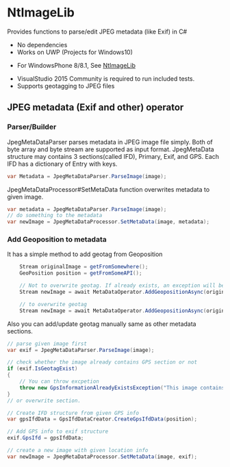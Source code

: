 NtImageLib
==========

Provides functions to parse/edit JPEG metadata (like Exif) in C#

- No dependencies
- Works on UWP (Projects for Windows10)
* For WindowsPhone 8/8.1, See [NtImageLib](https://github.com/naotaco/NtImageLib)
- VisualStudio 2015 Community is required to run included tests.
- Supports geotagging to JPEG files

## JPEG metadata (Exif and other) operator

### Parser/Builder

JpegMetaDataParser parses metadata in JPEG image file simply.
Both of byte array and byte stream are supported as input format.
JpegMetaData structure may contains 3 sections(called IFD), Primary, Exif, and GPS.
Each IFD has a dictionary of Entry with keys.

```cs
var Metadata = JpegMetaDataParser.ParseImage(image);
```

JpegMetaDataProcessor#SetMetaData function overwrites metadata to given image.

```cs
var metadata = JpegMetaDataParser.ParseImage(image);
// do something to the metadata
var newImage = JpegMetaDataProcessor.SetMetaData(image, metadata);
```

### Add Geoposition to metadata

It has a simple method to add geotag from Geoposition

```cs
    Stream originalImage = getFromSomewhere();
    GeoPosition position = getFromSomeAPI();

    // Not to overwrite geotag. If already exists, an exception will be thrown
    Stream newImage = await MetaDataOperator.AddGeopositionAsync(originalImage, position);

    // to overwrite geotag
    Stream newImage = await MetaDataOperator.AddGeopositionAsync(originalImage, position, true);
```

Also you can add/update geotag manually same as other metadata sections.

```cs
// parse given image first
var exif = JpegMetaDataParser.ParseImage(image);

// check whether the image already contains GPS section or not
if (exif.IsGeotagExist)
{
	// You can throw excpetion
	throw new GpsInformationAlreadyExistsException("This image contains GPS information.");
}
// or overwrite section.

// Create IFD structure from given GPS info
var gpsIfdData = GpsIfdDataCreator.CreateGpsIfdData(position);

// Add GPS info to exif structure
exif.GpsIfd = gpsIfdData;

// create a new image with given location info
var newImage = JpegMetaDataProcessor.SetMetaData(image, exif);
```



